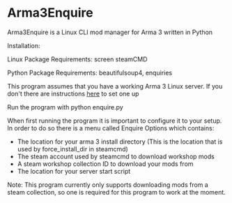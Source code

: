 # Arma3Enquire
Arma3Enquire is a Linux CLI mod manager for Arma 3 written in Python

Installation:

Linux Package Requirements:
  screen
  steamCMD

Python Package Requirements:
  beautifulsoup4, 
  enquiries

This program assumes that you have a working Arma 3 Linux server. If you don't there are instructions <a href="https://community.bistudio.com/wiki/Arma_3:_Dedicated_Server">here</a> to set one up

Run the program with python enquire.py

When first running the program it is important to configure it to your setup. In order to do so there is a menu called Enquire Options which contains:

* The location for your arma 3 install directory (This is the location that is used by force_install_dir in steamcmd)
* The steam account used by steamcmd to download workshop mods
* A steam workshop collection ID to download your mods from
* The location for your server start script
 
Note: This program currently only supports downloading mods from a steam collection, so one is required for this program to work at the moment.
